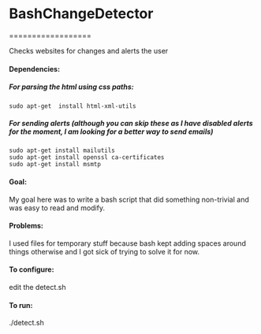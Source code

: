 # BashChangeDetector
==================

Checks websites for changes and alerts the user

#### Dependencies:
#####   For parsing the html using css paths:
    sudo apt-get  install html-xml-utils 
#####   For sending alerts (although you can skip these as I have disabled alerts for the moment, I am looking for a better way to send emails)
    sudo apt-get install mailutils
    sudo apt-get install openssl ca-certificates
    sudo apt-get install msmtp

#### Goal:
  My goal here was to write a bash script that did something non-trivial and was easy 
  to read and modify.

#### Problems:
  I used files for temporary stuff because bash kept adding spaces around 
  things otherwise and I got sick of trying to solve it for now.

#### To configure:
  edit the detect.sh

#### To run:
  ./detect.sh
